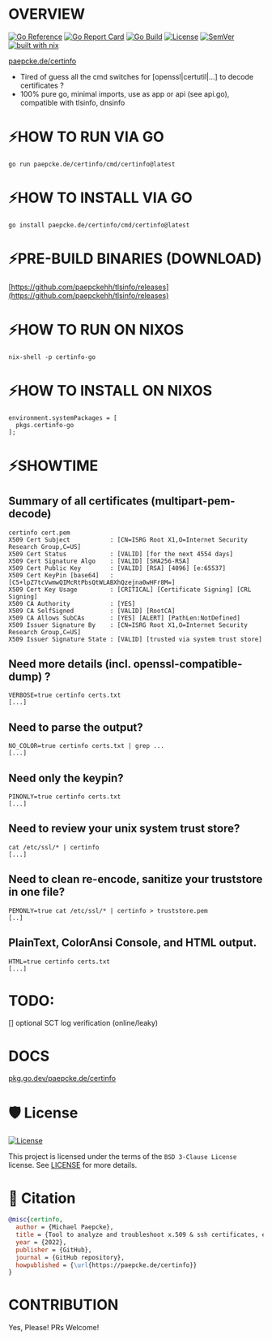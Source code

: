 # OVERVIEW
[![Go Reference](https://pkg.go.dev/badge/paepcke.de/certinfo.svg)](https://pkg.go.dev/paepcke.de/certinfo)
[![Go Report Card](https://goreportcard.com/badge/paepcke.de/certinfo)](https://goreportcard.com/report/paepcke.de/certinfo)
[![Go Build](https://github.com/paepckehh/certinfo/actions/workflows/golang.yml/badge.svg)](https://github.com/paepckehh/certinfo/actions/workflows/golang.yml)
[![License](https://img.shields.io/github/license/paepckehh/certinfo)](https://github.com/paepckehh/certinfo/blob/master/LICENSE)
[![SemVer](https://img.shields.io/github/v/release/paepckehh/certinfo)](https://github.com/paepckehh/certinfo/releases/latest)
<br>[![built with nix](https://builtwithnix.org/badge.svg)](https://search.nixos.org/packages?channel=unstable&show=certinfo-go&from=0&size=50&sort=relevance&type=packages&query=certinfo-go)

[paepcke.de/certinfo](https://paepcke.de/certinfo/)

-   Tired of guess all the cmd switches for [openssl|certutil|...] to decode certificates ?
-   100% pure go, minimal imports, use as app or api (see api.go), compatible with tlsinfo, dnsinfo

# ⚡️HOW TO RUN VIA GO
```
go run paepcke.de/certinfo/cmd/certinfo@latest
```

# ⚡️HOW TO INSTALL VIA GO
```
go install paepcke.de/certinfo/cmd/certinfo@latest
```

# ⚡️PRE-BUILD BINARIES (DOWNLOAD)
[https://github.com/paepckehh/tlsinfo/releases](https://github.com/paepckehh/tlsinfo/releases)

# ⚡️HOW TO RUN ON NIXOS
```
nix-shell -p certinfo-go
```

# ⚡️HOW TO INSTALL ON NIXOS
```
environment.systemPackages = [
  pkgs.certinfo-go
];
```

# ⚡️SHOWTIME

## Summary of all certificates (multipart-pem-decode)

``` Shell
certinfo cert.pem
X509 Cert Subject           : [CN=ISRG Root X1,O=Internet Security Research Group,C=US] 
X509 Cert Status            : [VALID] [for the next 4554 days]
X509 Cert Signature Algo    : [VALID] [SHA256-RSA] 
X509 Cert Public Key        : [VALID] [RSA] [4096] [e:65537]
X509 Cert KeyPin [base64]   : [C5+lpZ7tcVwmwQIMcRtPbsQtWLABXhQzejna0wHFr8M=] 
X509 Cert Key Usage         : [CRITICAL] [Certificate Signing] [CRL Signing] 
X509 CA Authority           : [YES]
X509 CA SelfSigned          : [VALID] [RootCA]
X509 CA Allows SubCAs       : [YES] [ALERT] [PathLen:NotDefined]
X509 Issuer Signature By    : [CN=ISRG Root X1,O=Internet Security Research Group,C=US] 
X509 Issuer Signature State : [VALID] [trusted via system trust store]
```

## Need more details (incl. openssl-compatible-dump) ?

``` Shell
VERBOSE=true certinfo certs.txt
[...]
```

## Need to parse the output?

``` Shell
NO_COLOR=true certinfo certs.txt | grep ... 
[...]
```

## Need only the keypin?

``` Shell
PINONLY=true certinfo certs.txt
[...]
```

## Need to review your unix system trust store?

``` Shell
cat /etc/ssl/* | certinfo 
[...]
```

## Need to clean re-encode, sanitize your truststore in one file?

``` Shell
PEMONLY=true cat /etc/ssl/* | certinfo > truststore.pem
[..]
```

## PlainText, ColorAnsi Console, and HTML output.
``` Shell
HTML=true certinfo certs.txt
[...]
```

# TODO:

[] optional SCT log verification (online/leaky)

# DOCS

[pkg.go.dev/paepcke.de/certinfo](https://pkg.go.dev/paepcke.de/certinfo)

# 🛡 License

[![License](https://img.shields.io/github/license/paepckehh/certinfo)](https://github.com/paepckehh/certinfo/blob/master/LICENSE)

This project is licensed under the terms of the `BSD 3-Clause License` license. See [LICENSE](https://github.com/paepckehh/certinfo/blob/master/LICENSE) for more details.

# 📃 Citation

```bibtex
@misc{certinfo,
  author = {Michael Paepcke},
  title = {Tool to analyze and troubleshoot x.509 & ssh certificates, encoded keys, ... (app/lib/api)},
  year = {2022},
  publisher = {GitHub},
  journal = {GitHub repository},
  howpublished = {\url{https://paepcke.de/certinfo}}
}
```

# CONTRIBUTION

Yes, Please! PRs Welcome! 

